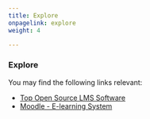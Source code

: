 ```yaml
---
title: Explore
onpagelink: explore
weight: 4

---
```


### Explore

You may find the following links relevant:

- [Top Open Source LMS Software](https://products.containerize.com/lms/)
- [Moodle - E-learning System](https://products.containerize.com/lms/moodle/)
 